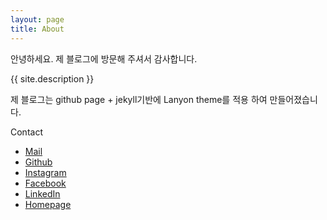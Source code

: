 ```yaml
---
layout: page
title: About
---
```





안녕하세요.
제 블로그에 방문해 주셔서 감사합니다.

<p class="message">{{ site.description }}</p>

제 블로그는 github page + jekyll기반에 Lanyon theme를 적용 하여 만들어졌습니다.

Contact

- [Mail](mailto:chanwookim@me.com) 
- [Github](https://github.com/chanwooo) 
- [Instagram](https://instagram.com/__chanwoo__) 
- [Facebook](https://www.facebook.com/dream7009) 
- [LinkedIn](https://www.linkedin.com/in/chanwooo) 
- [Homepage](https://chanwookim.me) 


